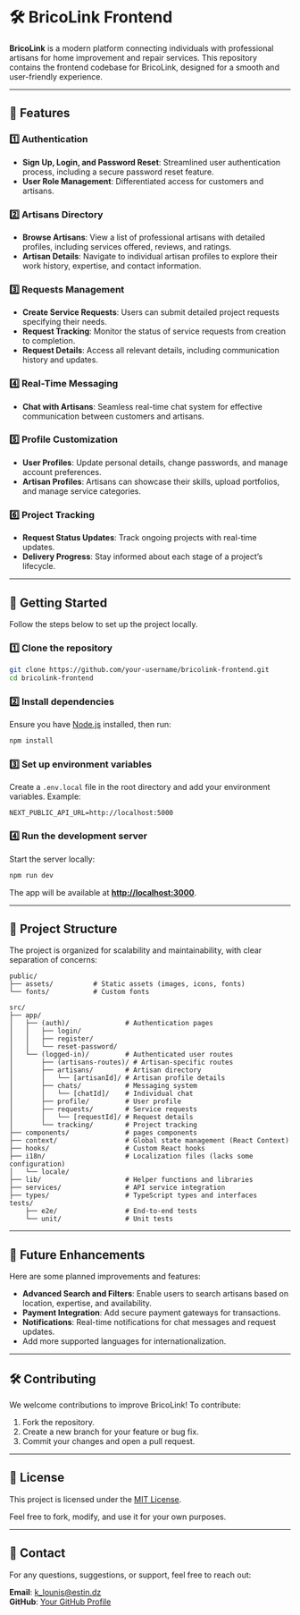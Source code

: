 # 🛠️ BricoLink Frontend

**BricoLink** is a modern platform connecting individuals with professional artisans for home improvement and repair services. This repository contains the frontend codebase for BricoLink, designed for a smooth and user-friendly experience.

---

## 🌟 Features

### 1️⃣ **Authentication**

- **Sign Up, Login, and Password Reset**: Streamlined user authentication process, including a secure password reset feature.
- **User Role Management**: Differentiated access for customers and artisans.

### 2️⃣ **Artisans Directory**

- **Browse Artisans**: View a list of professional artisans with detailed profiles, including services offered, reviews, and ratings.
- **Artisan Details**: Navigate to individual artisan profiles to explore their work history, expertise, and contact information.

### 3️⃣ **Requests Management**

- **Create Service Requests**: Users can submit detailed project requests specifying their needs.
- **Request Tracking**: Monitor the status of service requests from creation to completion.
- **Request Details**: Access all relevant details, including communication history and updates.

### 4️⃣ **Real-Time Messaging**

- **Chat with Artisans**: Seamless real-time chat system for effective communication between customers and artisans.

### 5️⃣ **Profile Customization**

- **User Profiles**: Update personal details, change passwords, and manage account preferences.
- **Artisan Profiles**: Artisans can showcase their skills, upload portfolios, and manage service categories.

### 6️⃣ **Project Tracking**

- **Request Status Updates**: Track ongoing projects with real-time updates.
- **Delivery Progress**: Stay informed about each stage of a project’s lifecycle.

---

## 🚀 Getting Started

Follow the steps below to set up the project locally.

### 1️⃣ Clone the repository

```bash
git clone https://github.com/your-username/bricolink-frontend.git
cd bricolink-frontend
```

### 2️⃣ Install dependencies

Ensure you have [Node.js](https://nodejs.org/) installed, then run:

```bash
npm install
```

### 3️⃣ Set up environment variables

Create a `.env.local` file in the root directory and add your environment variables. Example:

```
NEXT_PUBLIC_API_URL=http://localhost:5000
```

### 4️⃣ Run the development server

Start the server locally:

```bash
npm run dev
```

The app will be available at **[http://localhost:3000](http://localhost:3000)**.

---

## 📂 Project Structure

The project is organized for scalability and maintainability, with clear separation of concerns:

```plaintext
public/
├── assets/          # Static assets (images, icons, fonts)
└── fonts/           # Custom fonts

src/
├── app/
│   ├── (auth)/              # Authentication pages
│   │   ├── login/
│   │   ├── register/
│   │   └── reset-password/
│   └── (logged-in)/         # Authenticated user routes
│       ├── (artisans-routes)/ # Artisan-specific routes
│       ├── artisans/        # Artisan directory
│       │   └── [artisanId]/ # Artisan profile details
│       ├── chats/           # Messaging system
│       │   └── [chatId]/    # Individual chat
│       ├── profile/         # User profile
│       ├── requests/        # Service requests
│       │   └── [requestId]/ # Request details
│       └── tracking/        # Project tracking
├── components/              # pages components
├── context/                 # Global state management (React Context)
├── hooks/                   # Custom React hooks
├── i18n/                    # Localization files (lacks some configuration)
│   └── locale/
├── lib/                     # Helper functions and libraries
├── services/                # API service integration
├── types/                   # TypeScript types and interfaces
tests/
    ├── e2e/                 # End-to-end tests
    └── unit/                # Unit tests
```

---

## 🚀 Future Enhancements

Here are some planned improvements and features:

- **Advanced Search and Filters**: Enable users to search artisans based on location, expertise, and availability.
- **Payment Integration**: Add secure payment gateways for transactions.
- **Notifications**: Real-time notifications for chat messages and request updates.
- Add more supported languages for internationalization.

---

## 🛠️ Contributing

We welcome contributions to improve BricoLink! To contribute:

1. Fork the repository.
2. Create a new branch for your feature or bug fix.
3. Commit your changes and open a pull request.

---

## 📝 License

This project is licensed under the [MIT License](LICENSE).

Feel free to fork, modify, and use it for your own purposes.

---

## 📧 Contact

For any questions, suggestions, or support, feel free to reach out:

**Email**: k_lounis@estin.dz  
**GitHub**: [Your GitHub Profile](https://github.com/KhaliLounis)
